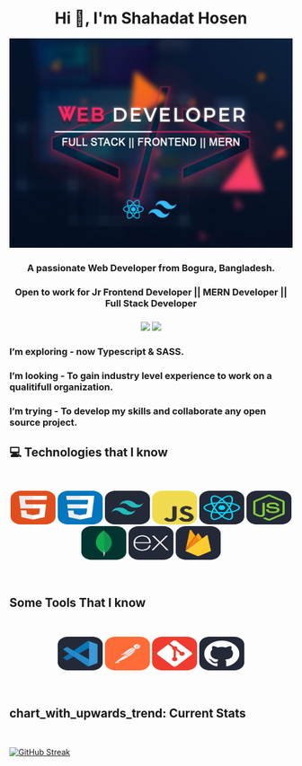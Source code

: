 <h1 align="center">Hi 👋, I'm Shahadat Hosen</h1>

[![Github Banner](https://raw.githubusercontent.com/shahadat74238/shahadat74238/main/assets/image/Github.jpg)](https://www.linkedin.com/in/md-shahadat-hosen-801164288/)

<h3 align="center">A passionate Web Developer from Bogura, Bangladesh.</h3>
<h3 align="center">Open to work for Jr Frontend Developer || MERN Developer || Full Stack Developer<h3>
  


  <div align="center">
    
[<img height="75" src="https://github.com/mir-hussain/mir-hussain/blob/main/images/icons/Linkedin.png">](https://www.linkedin.com/in/md-shahadat-hosen-801164288/)
[<img height="75" src="https://github.com/mir-hussain/mir-hussain/blob/main/images/icons/Facebook.png">](https://www.facebook.com/Shahadat.74238)
  </div>
  
###  I’m exploring - now Typescript & SASS. 
###  I’m looking - To gain industry level experience to work on a qualitifull organization. 
###  I’m trying - To develop my skills and collaborate any open source project.

  
  
  ## :computer: Technologies that I know
<br>
<p align="center">
<img src="https://raw.githubusercontent.com/shahadat74238/shahadat74238/e73763c4c1b25fa82933e8f6bd402cac6d64bd28/assets/Icons/HTML.svg" width="80" height="60"/>
<img src="https://raw.githubusercontent.com/shahadat74238/shahadat74238/e73763c4c1b25fa82933e8f6bd402cac6d64bd28/assets/Icons/CSS.svg" width="80" height="60"/>
<img src="https://raw.githubusercontent.com/shahadat74238/shahadat74238/26b7865a5ebc80c66f9d33200d07dcd042f6bb01/assets/Icons/TailwindCSS-Dark.svg" width="80" height="60"/>
<img src="https://raw.githubusercontent.com/shahadat74238/shahadat74238/26b7865a5ebc80c66f9d33200d07dcd042f6bb01/assets/Icons/JavaScript.svg" width="80" height="60"/>
<img src="https://raw.githubusercontent.com/shahadat74238/shahadat74238/26b7865a5ebc80c66f9d33200d07dcd042f6bb01/assets/Icons/React-Dark.svg" width="80" height="60"/>
<img src="https://raw.githubusercontent.com/shahadat74238/shahadat74238/26b7865a5ebc80c66f9d33200d07dcd042f6bb01/assets/Icons/NodeJS-Dark.svg" width="80" height="60"/>
<img src="https://raw.githubusercontent.com/shahadat74238/shahadat74238/26b7865a5ebc80c66f9d33200d07dcd042f6bb01/assets/Icons/MongoDB.svg" width="80" height="60"/>
<img src="https://raw.githubusercontent.com/shahadat74238/shahadat74238/26b7865a5ebc80c66f9d33200d07dcd042f6bb01/assets/Icons/ExpressJS-Dark.svg" width="80" height="60"/>
<img src="https://raw.githubusercontent.com/shahadat74238/shahadat74238/26b7865a5ebc80c66f9d33200d07dcd042f6bb01/assets/Icons/Firebase-Dark.svg" width="80" height="60"/>

</p>
<br/>
  
  ## Some Tools That I know

<br />
<p align="center">
  <img  src="https://raw.githubusercontent.com/shahadat74238/shahadat74238/26b7865a5ebc80c66f9d33200d07dcd042f6bb01/assets/Icons/VSCode-Dark.svg" width="80" height="60" />
  <img  src="https://raw.githubusercontent.com/shahadat74238/shahadat74238/26b7865a5ebc80c66f9d33200d07dcd042f6bb01/assets/Icons/Postman.svg" width="80" height="60" />
  <img  src="https://raw.githubusercontent.com/shahadat74238/shahadat74238/26b7865a5ebc80c66f9d33200d07dcd042f6bb01/assets/Icons/Git.svg" width="80" height="60" />
  <img  src="https://raw.githubusercontent.com/shahadat74238/shahadat74238/26b7865a5ebc80c66f9d33200d07dcd042f6bb01/assets/Icons/Github-Dark.svg" width="80" height="60" />
</p>
  
 <br />
  
  ## chart_with_upwards_trend: Current Stats

<br />
<p align="center">

  [![GitHub Streak](https://github-readme-streak-stats.herokuapp.com?user=shahadat74238&theme=dracula)](https://git.io/streak-stats)

</p>




  